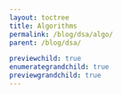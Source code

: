 ```yaml
---
layout: toctree
title: Algorithms
permalink: /blog/dsa/algo/
parent: /blog/dsa/

previewchild: true
enumerategrandchild: true
previewgrandchild: true
---
```

